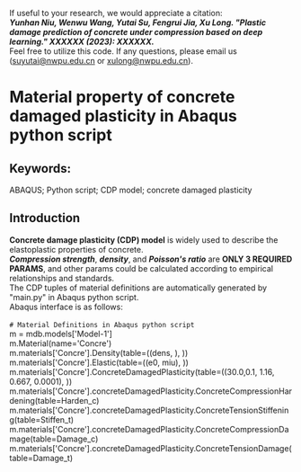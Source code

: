 If useful to your research, we would appreciate a citation:<br>
***Yunhan Niu, Wenwu Wang, Yutai Su, Fengrui Jia, Xu Long. 
"Plastic damage prediction of concrete under compression based on deep learning." 
XXXXXX (2023): XXXXXX.***<br>
Feel free to utilize this code. If any questions, please email us (suyutai@nwpu.edu.cn or xulong@nwpu.edu.cn). <br>

# Material property of concrete damaged plasticity in Abaqus python script
## Keywords:
ABAQUS; Python script; CDP model; concrete damaged plasticity
## Introduction
**Concrete damage plasticity (CDP) model** is widely used to describe the elastoplastic properties of concrete. <br>
***Compression strength***, ***density***, and ***Poisson's ratio*** are **ONLY 3 REQUIRED PARAMS**, 
and other params could be calculated according to empirical relationships and standards.<br>
The CDP tuples of material definitions are automatically generated by "main.py" in Abaqus python script. <br>
Abaqus interface is as follows: <br><br>
`# Material Definitions in Abaqus python script` <br>
m = mdb.models['Model-1'] <br>
m.Material(name='Concre') <br>
m.materials['Concre'].Density(table=((dens, ), )) <br>
m.materials['Concre'].Elastic(table=((e0, miu), )) <br>
m.materials['Concre'].ConcreteDamagedPlasticity(table=((30.0,0.1, 1.16, 0.667, 0.0001), )) <br>
m.materials['Concre'].concreteDamagedPlasticity.ConcreteCompressionHardening(table=Harden_c) <br>
m.materials['Concre'].concreteDamagedPlasticity.ConcreteTensionStiffening(table=Stiffen_t) <br>
m.materials['Concre'].concreteDamagedPlasticity.ConcreteCompressionDamage(table=Damage_c) <br>
m.materials['Concre'].concreteDamagedPlasticity.ConcreteTensionDamage(table=Damage_t) <br>
